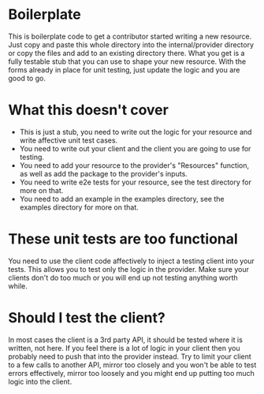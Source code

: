 # Boilerplate

This is boilerplate code to get a contributor started writing a new resource.
Just copy and paste this whole directory into the internal/provider directory or 
copy the files and add to an existing directory there.
What you get is a fully testable stub that you can use to shape your new resource.
With the forms already in place for unit testing, just update the logic and you are good to go.

# What this doesn't cover

- This is just a stub, you need to write out the logic for your resource and write affective unit test cases.
- You need to write out your client and the client you are going to use for testing.
- You need to add your resource to the provider's "Resources" function, as well as add the package to the provider's inputs.
- You need to write e2e tests for your resource, see the test directory for more on that.
- You need to add an example in the examples directory, see the examples directory for more on that.

# These unit tests are too functional

You need to use the client code affectively to inject a testing client into your tests.
This allows you to test only the logic in the provider.
Make sure your clients don't do too much or you will end up not testing anything worth while.

# Should I test the client?

In most cases the client is a 3rd party API, it should be tested where it is written, not here.
If you feel there is a lot of logic in your client then you probably need to push that into the provider instead.
Try to limit your client to a few calls to another API, mirror too closely and you won't be able to test errors effectively,
mirror too loosely and you might end up putting too much logic into the client.

